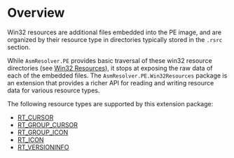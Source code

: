 # Overview

Win32 resources are additional files embedded into the PE image, and are organized by their resource type in directories typically stored in the `.rsrc` section.

While `AsmResolver.PE` provides basic traversal of these win32 resource directories (see [Win32 Resources](../peimage/win32resources.md)), it stops at exposing the raw data of each of the embedded files.
The `AsmResolver.PE.Win32Resources` package is an extension that provides a richer API for reading and writing resource data for various resource types.

The following resource types are supported by this extension package:

- [RT_CURSOR](icons.md)
- [RT_GROUP_CURSOR](icons.md)
- [RT_GROUP_ICON](icons.md)
- [RT_ICON](icons.md)
- [RT_VERSIONINFO](version.md)